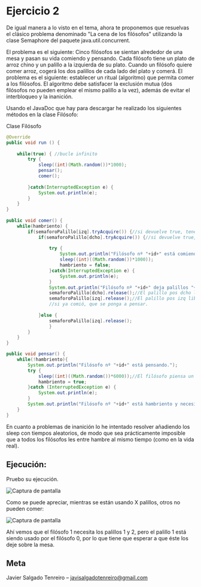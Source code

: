 # Ejercicio 2

De igual manera a lo visto en el tema, ahora te proponemos que resuelvas el clásico problema denominado "La cena de los filósofos" utilizando la clase Semaphore del paquete java.util.concurrent.

El problema es el siguiente: Cinco filósofos se sientan alrededor de una mesa y pasan su vida comiendo y pensando. Cada filósofo tiene un plato de arroz chino y un palillo a la izquierda de su plato. Cuando un filósofo quiere comer arroz, cogerá los dos palillos de cada lado del plato y comerá. El problema es el siguiente: establecer un ritual (algoritmo) que permita comer a los filósofos. El algoritmo debe satisfacer la exclusión mutua (dos filósofos no pueden emplear el mismo palillo a la vez), además de evitar el interbloqueo y la inanición.

Usando el JavaDoc que hay para descargar he realizado los siguientes métodos en la clase Filósofo:


Clase Filósofo

```java
@Override
public void run () {
		
	while(true) { //bucle infinito
		try {
			sleep((int)(Math.random())*1000);
			pensar();
			comer();
				
		}catch(InterruptedException e) {
			System.out.println(e);
		}
	}
}
	
public void comer() {
	while(hambriento) {	
		if(semaforoPalillo[izq].tryAcquire()) {//si devuelve true, tenemos permiso
			if(semaforoPalillo[dcho].tryAcquire()) {//si devuelve true, tenemos permiso.
				
				try {
					System.out.println("Filósofo nº "+id+" está comiendo con palillos "+izq+" y "+dcho+ ".");
					sleep((int)((Math.random())*1000));
					hambriento = false;
				}catch(InterruptedException e) {
					System.out.println(e);
				}
				System.out.println("Filósofo nº "+id+" deja palillos "+izq+" y "+dcho+ ".");
				semaforoPalillo[dcho].release();//El palillo pos dcho libera el permiso.
				semaforoPalillo[izq].release();//El palillo pos izq libera el permiso.
				//si ya comió, que se ponga a pensar.
					
			}else {
				semaforoPalillo[izq].release();
				}
		}
	}
}

public void pensar() {
	while(!hambriento){
		System.out.println("Filósofo nº "+id+" está pensando.");
		try {
			sleep((int)((Math.random())*6000));//El filósofo piensa un tiempo aleatorio, después del cual le entrará hambre e intentará comer.
			hambriento = true;
		}catch (InterruptedException e) {
			System.out.println(e);
		}
		System.out.println("Filósofo nº "+id+" está hambriento y necesita palillos "+izq+" y "+dcho+".");
	}
}


```

En cuanto a problemas de inanición lo he intentado resolver añadiendo los sleep con tiempos aleatorios, de modo que sea prácticamente imposible que a todos los filósofos les entre hambre al mismo tiempo (como en la vida real).


## Ejecución:
Pruebo su ejecución.

![Captura de pantalla](http://subirimagen.me/uploads/20181215114948.png)

Como se puede apreciar, mientras se están usando X palillos, otros no pueden comer:

![Captura de pantalla](http://subirimagen.me/uploads/20181215115151.png)

Ahí vemos que el filósofo 1 necesita los palillos 1 y 2, pero el palillo 1 está siendo usado por el filósofo 0, por lo que tiene que esperar a que éste los deje sobre la mesa.

## Meta

Javier Salgado Tenreiro – javisalgadotenreiro@gmail.com

